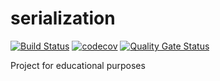 # serialization 
[![Build Status](https://travis-ci.org/hildi-can/serialization.svg?branch=master)](https://travis-ci.org/hildi-can/serialization) [![codecov](https://codecov.io/gh/hildi-can/serialization/branch/master/graph/badge.svg)](https://codecov.io/gh/hildi-can/serialization) [![Quality Gate Status](https://sonarcloud.io/api/project_badges/measure?project=io.github.hildi-can%3Aserialization&metric=alert_status)](https://sonarcloud.io/dashboard?id=io.github.hildi-can%3Aserialization)

Project for educational purposes
